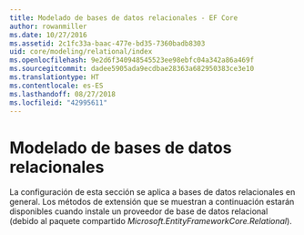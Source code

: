 ```yaml
---
title: Modelado de bases de datos relacionales - EF Core
author: rowanmiller
ms.date: 10/27/2016
ms.assetid: 2c1fc33a-baac-477e-bd35-7360badb8303
uid: core/modeling/relational/index
ms.openlocfilehash: 9e2d6f340948545523ee98ebfc04a342a86a469f
ms.sourcegitcommit: dadee5905ada9ecdbae28363a682950383ce3e10
ms.translationtype: HT
ms.contentlocale: es-ES
ms.lasthandoff: 08/27/2018
ms.locfileid: "42995611"
---
```

# <a name="relational-database-modeling"></a>Modelado de bases de datos relacionales

La configuración de esta sección se aplica a bases de datos relacionales en general. Los métodos de extensión que se muestran a continuación estarán disponibles cuando instale un proveedor de base de datos relacional (debido al paquete compartido *Microsoft.EntityFrameworkCore.Relational*).
